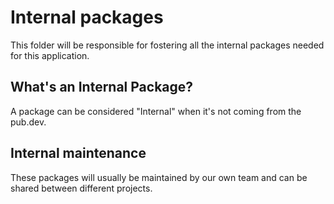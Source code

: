 # Internal packages

This folder will be responsible for fostering all the internal packages needed for this application.

## What's an Internal Package?
A package can be considered "Internal" when it's not coming from the pub.dev.

## Internal maintenance
These packages will usually be maintained by our own team and can be shared between different projects.